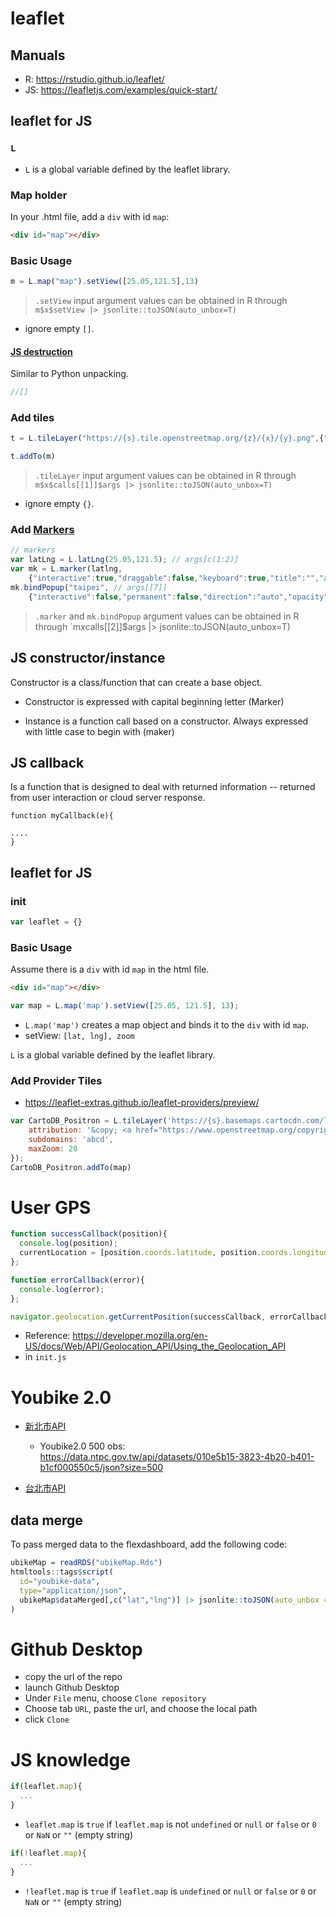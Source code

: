 
# leaflet

## Manuals 

  * R: <https://rstudio.github.io/leaflet/>
  * JS: <https://leafletjs.com/examples/quick-start/>

## leaflet for JS

### `L`

  * `L` is a global variable defined by the leaflet library.

### Map holder

In your .html file, add a `div` with id `map`:

```html
<div id="map"></div>
```

### Basic Usage

```js
m = L.map("map").setView([25.05,121.5],13)
```

> `.setView` input argument values can be obtained in R through
> `m$x$setView |> jsonlite::toJSON(auto_unbox=T)`

  * ignore empty `[]`.

#### [JS destruction](https://developer.mozilla.org/en-US/docs/Web/JavaScript/Reference/Operators/Destructuring_assignment)

Similar to Python unpacking. 

```js
//[]

```

### Add tiles

```js
t = L.tileLayer("https://{s}.tile.openstreetmap.org/{z}/{x}/{y}.png",{"minZoom":0,"maxZoom":18,"tileSize":256,"subdomains":"abc","errorTileUrl":"","tms":false,"noWrap":false,"zoomOffset":0,"zoomReverse":false,"opacity":1,"zIndex":1,"detectRetina":false,"attribution":"&copy; <a href=\"https://openstreetmap.org\">OpenStreetMap<\/a> contributors, <a href=\"https://creativecommons.org/licenses/by-sa/2.0/\">CC-BY-SA<\/a>"})

t.addTo(m)
```

> `.tileLayer` input argument values can be obtained in R through
> `m$x$calls[[1]]$args |> jsonlite::toJSON(auto_unbox=T)`

  * ignore empty `{}`.

### Add [Markers](https://leafletjs.com/reference.html#marker)

```js
// markers
var latLng = L.latLng(25.05,121.5); // args[c(1:2)]
var mk = L.marker(latlng,
	{"interactive":true,"draggable":false,"keyboard":true,"title":"","alt":"","zIndexOffset":0,"opacity":1,"riseOnHover":false,"riseOffset":250}) // args[[6]]
mk.bindPopup("taipei", // args[[7]]
	{"interactive":false,"permanent":false,"direction":"auto","opacity":1,"offset":[0,0],"textsize":"10px","textOnly":false,"className":"","sticky":true}) // args[[12]]
```

> `.marker` and `mk.bindPopup` argument values can be obtained in R through
> `m$x$calls[[2]]$args |> jsonlite::toJSON(auto_unbox=T)


## JS constructor/instance

Constructor is a class/function that can create a base object.

  * Constructor is expressed with capital beginning letter (Marker)
  
  * Instance is a function call based on a constructor. Always expressed with little case to begin with (maker)

## JS callback

Is a function that is designed to deal with returned information -- returned from user interaction or cloud server response.

```
function myCallback(e){

....
}

```

## leaflet for JS

### init

```js
var leaflet = {}
```

### Basic Usage

Assume there is a `div` with id `map` in the html file.

```html
<div id="map"></div>
```

```js
var map = L.map('map').setView([25.05, 121.5], 13);
```

  * `L.map('map')` creates a map object and binds it to the `div` with id `map`.
  * setView: `[lat, lng], zoom` 

`L` is a global variable defined by the leaflet library.


### Add Provider Tiles 

  * <https://leaflet-extras.github.io/leaflet-providers/preview/>

  
```js
var CartoDB_Positron = L.tileLayer('https://{s}.basemaps.cartocdn.com/light_all/{z}/{x}/{y}{r}.png', {
	attribution: '&copy; <a href="https://www.openstreetmap.org/copyright">OpenStreetMap</a> contributors &copy; <a href="https://carto.com/attributions">CARTO</a>',
	subdomains: 'abcd',
	maxZoom: 20
});
CartoDB_Positron.addTo(map)
```

# User GPS


```js
function successCallback(position){
  console.log(position);
  currentLocation = [position.coords.latitude, position.coords.longitude];
};

function errorCallback(error){
  console.log(error);
};

navigator.geolocation.getCurrentPosition(successCallback, errorCallback);
```

  * Reference: <https://developer.mozilla.org/en-US/docs/Web/API/Geolocation_API/Using_the_Geolocation_API>
  * in `init.js`


# Youbike 2.0

  * [新北市API](https://data.ntpc.gov.tw/openapi/swagger-ui/index.html?configUrl=%2Fapi%2Fv1%2Fopenapi%2Fswagger%2Fconfig&urls.primaryName=%E6%96%B0%E5%8C%97%E5%B8%82%E6%94%BF%E5%BA%9C%E4%BA%A4%E9%80%9A%E5%B1%80(80))
    * Youbike2.0 500 obs: <https://data.ntpc.gov.tw/api/datasets/010e5b15-3823-4b20-b401-b1cf000550c5/json?size=500>

  * [台北市API](https://tcgbusfs.blob.core.windows.net/dotapp/youbike/v2/youbike_immediate.json)

## data merge

To pass merged data to the flexdashboard, add the following code:
```r
ubikeMap = readRDS("ubikeMap.Rds")
htmltools::tags$script(
  id="youbike-data",
  type="application/json",
  ubikeMap$dataMerged[,c("lat","lng")] |> jsonlite::toJSON(auto_unbox = T)
)
```

# Github Desktop

  * copy the url of the repo
  * launch Github Desktop
  * Under `File` menu, choose `Clone repository`
  * Choose tab `URL`, paste the url, and choose the local path
  * click `Clone`
  

# JS knowledge

```js
if(leaflet.map){
  ...
}
```

  * `leaflet.map` is `true` if `leaflet.map` is not `undefined` or `null` or `false` or `0` or `NaN` or `""` (empty string)

```js
if(!leaflet.map){
  ...
}
```

  * `!leaflet.map` is `true` if `leaflet.map` is `undefined` or `null` or `false` or `0` or `NaN` or `""` (empty string)

